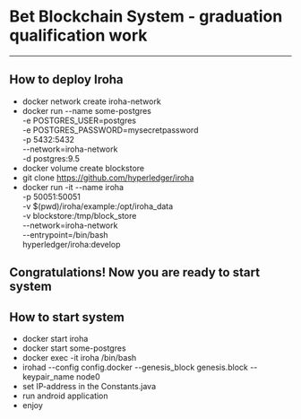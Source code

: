 # Bet Blockchain System - graduation qualification work

-----------------------------------------------------------------------------------------------------

## How to deploy Iroha
  * docker network create iroha-network
  * docker run --name some-postgres \
    -e POSTGRES_USER=postgres \
    -e POSTGRES_PASSWORD=mysecretpassword \
    -p 5432:5432 \
    --network=iroha-network \
   -d postgres:9.5
  * docker volume create blockstore
  * git clone https://github.com/hyperledger/iroha
  * docker run -it --name iroha \
    -p 50051:50051 \
    -v $(pwd)/iroha/example:/opt/iroha_data \
    -v blockstore:/tmp/block_store \
    --network=iroha-network \
    --entrypoint=/bin/bash \
    hyperledger/iroha:develop
       
       
## Congratulations! Now you are ready to start system
      
## How to start system
* docker start iroha
* docker start some-postgres
* docker exec -it iroha /bin/bash
* irohad --config config.docker --genesis_block genesis.block --keypair_name node0
* set IP-address in the Constants.java
* run android application
* enjoy
